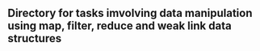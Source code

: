 ## Directory for tasks imvolving data manipulation using map, filter, reduce and weak link data structures
